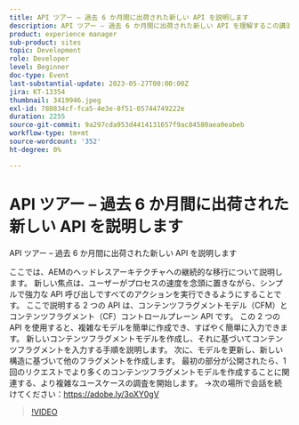 ```yaml
---
title: API ツアー – 過去 6 か月間に出荷された新しい API を説明します
description: API ツアー – 過去 6 か月間に出荷された新しい API を理解するこの講演では、AEMのヘッドレスアーキテクチャへの継続的な移行について説明します。 新しい焦点は、ユーザーがプロセスの速度を念頭に置きながら、シンプルで強力な API 呼び出しですべてのアクションを実行できるようにすることです。 ここで説明する 2 つの API は、コンテンツフラグメントモデル（CFM）とコンテンツフラグメント（CF）コントロールプレーン API です。 この 2 つの API を使用すると、複雑なモデルを簡単に作成でき、すばやく簡単に入力できます。 新しいコンテンツフラグメントモデルを作成し、それに基づいてコンテンツフラグメントを入力する手順を説明します。 次に、モデルを更新し、新しい構造に基づいて他のフラグメントを作成します。 最初の部分が公開されたら、1 回のリクエストでより多くのコンテンツフラグメントモデルを作成することに関連する、より複雑なユースケースの調査を開始します。
product: experience manager
sub-product: sites
topic: Development
role: Developer
level: Beginner
doc-type: Event
last-substantial-update: 2023-05-27T00:00:00Z
jira: KT-13354
thumbnail: 3419946.jpeg
exl-id: 780834cf-fca5-4e3e-8f51-05744749222e
duration: 2255
source-git-commit: 9a297cda953d4414131657f9ac84580aea0eabeb
workflow-type: tm+mt
source-wordcount: '352'
ht-degree: 0%

---
```


# API ツアー – 過去 6 か月間に出荷された新しい API を説明します

API ツアー – 過去 6 か月間に出荷された新しい API を説明します

ここでは、AEMのヘッドレスアーキテクチャへの継続的な移行について説明します。 新しい焦点は、ユーザーがプロセスの速度を念頭に置きながら、シンプルで強力な API 呼び出しですべてのアクションを実行できるようにすることです。 ここで説明する 2 つの API は、コンテンツフラグメントモデル（CFM）とコンテンツフラグメント（CF）コントロールプレーン API です。 この 2 つの API を使用すると、複雑なモデルを簡単に作成でき、すばやく簡単に入力できます。 新しいコンテンツフラグメントモデルを作成し、それに基づいてコンテンツフラグメントを入力する手順を説明します。 次に、モデルを更新し、新しい構造に基づいて他のフラグメントを作成します。 最初の部分が公開されたら、1 回のリクエストでより多くのコンテンツフラグメントモデルを作成することに関連する、より複雑なユースケースの調査を開始します。 →次の場所で会話を続けてください：https://adobe.ly/3oXY0gV

>[!VIDEO](https://video.tv.adobe.com/v/3419946/?learn=on)
